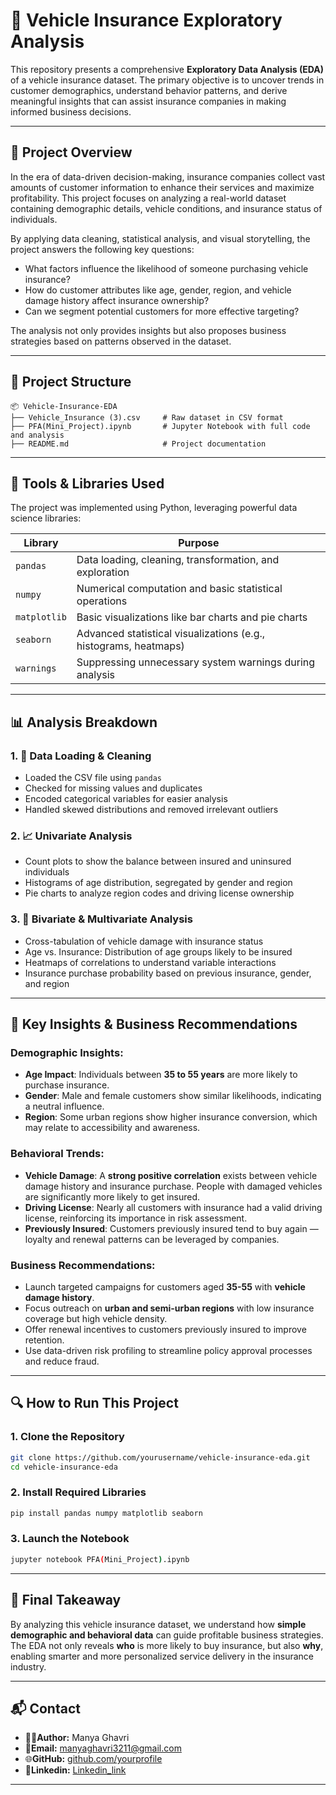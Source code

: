 # 🚗 Vehicle Insurance Exploratory Analysis

This repository presents a comprehensive **Exploratory Data Analysis (EDA)** of a vehicle insurance dataset. The primary objective is to uncover trends in customer demographics, understand behavior patterns, and derive meaningful insights that can assist insurance companies in making informed business decisions.

---

## 🧾 Project Overview

In the era of data-driven decision-making, insurance companies collect vast amounts of customer information to enhance their services and maximize profitability. This project focuses on analyzing a real-world dataset containing demographic details, vehicle conditions, and insurance status of individuals.

By applying data cleaning, statistical analysis, and visual storytelling, the project answers the following key questions:
- What factors influence the likelihood of someone purchasing vehicle insurance?
- How do customer attributes like age, gender, region, and vehicle damage history affect insurance ownership?
- Can we segment potential customers for more effective targeting?

The analysis not only provides insights but also proposes business strategies based on patterns observed in the dataset.

---

## 📁 Project Structure

```
📦 Vehicle-Insurance-EDA
├── Vehicle_Insurance (3).csv     # Raw dataset in CSV format
├── PFA(Mini_Project).ipynb       # Jupyter Notebook with full code and analysis
├── README.md                     # Project documentation
```

---

## 🧰 Tools & Libraries Used

The project was implemented using Python, leveraging powerful data science libraries:

| Library       | Purpose |
|---------------|---------|
| `pandas`      | Data loading, cleaning, transformation, and exploration |
| `numpy`       | Numerical computation and basic statistical operations |
| `matplotlib`  | Basic visualizations like bar charts and pie charts |
| `seaborn`     | Advanced statistical visualizations (e.g., histograms, heatmaps) |
| `warnings`    | Suppressing unnecessary system warnings during analysis |

---

## 📊 Analysis Breakdown

### 1. 📂 Data Loading & Cleaning
- Loaded the CSV file using `pandas`
- Checked for missing values and duplicates
- Encoded categorical variables for easier analysis
- Handled skewed distributions and removed irrelevant outliers

### 2. 📈 Univariate Analysis
- Count plots to show the balance between insured and uninsured individuals
- Histograms of age distribution, segregated by gender and region
- Pie charts to analyze region codes and driving license ownership

### 3. 🔄 Bivariate & Multivariate Analysis
- Cross-tabulation of vehicle damage with insurance status
- Age vs. Insurance: Distribution of age groups likely to be insured
- Heatmaps of correlations to understand variable interactions
- Insurance purchase probability based on previous insurance, gender, and region

---

## 🧠 Key Insights & Business Recommendations

### Demographic Insights:
- **Age Impact**: Individuals between **35 to 55 years** are more likely to purchase insurance.
- **Gender**: Male and female customers show similar likelihoods, indicating a neutral influence.
- **Region**: Some urban regions show higher insurance conversion, which may relate to accessibility and awareness.

### Behavioral Trends:
- **Vehicle Damage**: A **strong positive correlation** exists between vehicle damage history and insurance purchase. People with damaged vehicles are significantly more likely to get insured.
- **Driving License**: Nearly all customers with insurance had a valid driving license, reinforcing its importance in risk assessment.
- **Previously Insured**: Customers previously insured tend to buy again — loyalty and renewal patterns can be leveraged by companies.

### Business Recommendations:
- Launch targeted campaigns for customers aged **35-55** with **vehicle damage history**.
- Focus outreach on **urban and semi-urban regions** with low insurance coverage but high vehicle density.
- Offer renewal incentives to customers previously insured to improve retention.
- Use data-driven risk profiling to streamline policy approval processes and reduce fraud.

---

## 🔍 How to Run This Project

### 1. Clone the Repository
```bash
git clone https://github.com/yourusername/vehicle-insurance-eda.git
cd vehicle-insurance-eda
```

### 2. Install Required Libraries
```bash
pip install pandas numpy matplotlib seaborn
```

### 3. Launch the Notebook
```bash
jupyter notebook PFA(Mini_Project).ipynb
```

---

## 📌 Final Takeaway

By analyzing this vehicle insurance dataset, we understand how **simple demographic and behavioral data** can guide profitable business strategies. The EDA not only reveals **who** is more likely to buy insurance, but also **why**, enabling smarter and more personalized service delivery in the insurance industry.

---

## 📬 Contact

- 👩‍💻**Author:** Manya Ghavri 
- 📧**Email:** manyaghavri3211@gmail.com 
- 🌐**GitHub:** [github.com/yourprofile](https://github.com/yourprofile)
- 🔗**Linkedin:** [Linkedin_link](https://www.linkedin.com/in/manya-ghavri-b00773310/)

---


